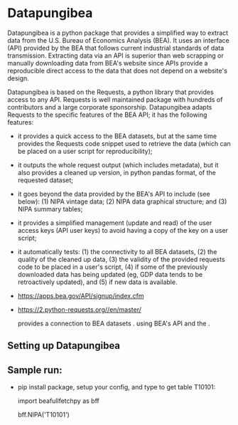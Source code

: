 <h1> Datapungibea  </h1>

  Datapungibea is a python package that provides a simplified way to extract data from the U.S. Bureau of Economics Analysis (BEA).  It uses an interface
  (API) provided by the BEA that follows current industrial standards of data transmission.  Extracting data via an API is superior 
  than web scrapping or manually downloading data from BEA's website since APIs provide a reproducible direct access to the 
  data that does not depend on a website's design.  
  
  Datapungibea is based on the Requests, a python library that provides access to any API.  Requests is well maintained package with hundreds of contributors and a large corporate sponsorship.  Datapungibea adapts Requests to the specific features of the BEA API; it has the following features:

  - it provides a quick access to the BEA datasets, but at the same time provides the Requests code snippet used to retrieve the data (which can be placed on a user script for reproducibility);
  - it outputs the whole request output (which includes metadata), but it also provides a cleaned up version, in python pandas format, of the requested dataset;
  - it goes beyond the data provided by the BEA's API to include (see below): (1) NIPA vintage data; (2) NIPA data graphical structure; and (3) NIPA summary tables;      
  - it provides a simplified management (update and read) of the user access keys (API user keys) to avoid having a copy of the key on a user script;
  - it automatically tests: (1) the connectivity to all BEA datasets, (2) the quality of the cleaned up data, (3) the validity of the provided requests code to be placed in a user's script, (4) if some of 
  the previously downloaded data has being updated (eg, GDP data tends to be retroactively updated), and (5) if new data is available. 


- https://apps.bea.gov/API/signup/index.cfm
- https://2.python-requests.org//en/master/
  
  
  provides a connection to BEA datasets .  using BEA's API and the .  


<h2> Setting up Datapungibea </h2>

Sample run:
  - 

  - pip install package, setup your config, and type to get table T10101:
    
    import beafullfetchpy as bff

    bff.NIPA('T10101')


